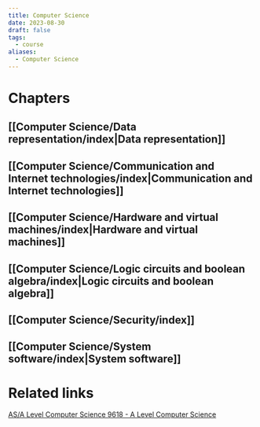 ```yaml
---
title: Computer Science
date: 2023-08-30
draft: false
tags:
  - course
aliases:
  - Computer Science
---
```


# Chapters

## [[Computer Science/Data representation/index|Data representation]]
## [[Computer Science/Communication and Internet technologies/index|Communication and Internet technologies]]
## [[Computer Science/Hardware and virtual machines/index|Hardware and virtual machines]]
## [[Computer Science/Logic circuits and boolean algebra/index|Logic circuits and boolean algebra]]
## [[Computer Science/Security/index]]
## [[Computer Science/System software/index|System software]]

# Related links

[AS/A Level Computer Science 9618 - A Level Computer Science](https://learnlearn.uk/alevelcs/)